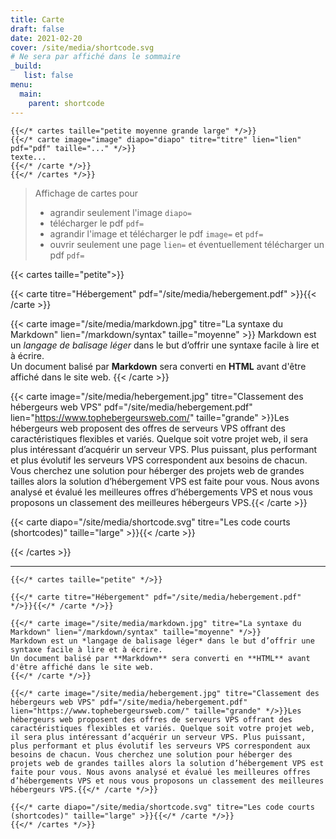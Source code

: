 ```yaml
---
title: Carte
draft: false 
date: 2021-02-20 
cover: /site/media/shortcode.svg
# Ne sera par affiché dans le sommaire
_build:
   list: false
menu: 
  main:
    parent: shortcode
---
```

```tpl
{{</* cartes taille="petite moyenne grande large" */>}}
{{</* carte image="image" diapo="diapo" titre="titre" lien="lien" pdf="pdf" taille="..." */>}}
texte...
{{</* /carte */>}}
{{</* /cartes */>}}
```
<!--more-->
> Affichage de cartes pour  
> - agrandir seulement l'image `diapo=`  
> - télécharger le pdf `pdf=`  
> - agrandir l'image et télécharger le pdf `image=` et `pdf=`  
> - ouvrir seulement une page `lien=` et éventuellement télécharger un pdf `pdf=`

{{< cartes taille="petite">}}

{{< carte titre="Hébergement" pdf="/site/media/hebergement.pdf" >}}{{< /carte >}}

{{< carte image="/site/media/markdown.jpg" titre="La syntaxe du Markdown" lien="/markdown/syntax" taille="moyenne" >}}
Markdown est un *langage de balisage léger* dans le but d’offrir une syntaxe facile à lire et à écrire.  
Un document balisé par **Markdown** sera converti en **HTML** avant d'être affiché dans le site web.
{{< /carte >}}

{{< carte image="/site/media/hebergement.jpg" titre="Classement des hébergeurs web VPS" pdf="/site/media/hebergement.pdf" lien="https://www.tophebergeursweb.com/" taille="grande" >}}Les hébergeurs web proposent des offres de serveurs VPS offrant des caractéristiques flexibles et variés. Quelque soit votre projet web, il sera plus intéressant d’acquérir un serveur VPS. Plus puissant, plus performant et plus évolutif les serveurs VPS correspondent aux besoins de chacun. Vous cherchez une solution pour héberger des projets web de grandes tailles alors la solution d’hébergement VPS est faite pour vous. Nous avons analysé et évalué les meilleures offres d’hébergements VPS et nous vous proposons un classement des meilleures hébergeurs VPS.{{< /carte >}}

{{< carte diapo="/site/media/shortcode.svg" titre="Les code courts (shortcodes)" taille="large" >}}{{< /carte >}}

{{< /cartes >}}

---

```tpl
{{</* cartes taille="petite" */>}}

{{</* carte titre="Hébergement" pdf="/site/media/hebergement.pdf" */>}}{{</* /carte */>}}

{{</* carte image="/site/media/markdown.jpg" titre="La syntaxe du Markdown" lien="/markdown/syntax" taille="moyenne" */>}}
Markdown est un *langage de balisage léger* dans le but d’offrir une syntaxe facile à lire et à écrire.  
Un document balisé par **Markdown** sera converti en **HTML** avant d'être affiché dans le site web.
{{</* /carte */>}}

{{</* carte image="/site/media/hebergement.jpg" titre="Classement des hébergeurs web VPS" pdf="/site/media/hebergement.pdf" lien="https://www.tophebergeursweb.com/" taille="grande" */>}}Les hébergeurs web proposent des offres de serveurs VPS offrant des caractéristiques flexibles et variés. Quelque soit votre projet web, il sera plus intéressant d’acquérir un serveur VPS. Plus puissant, plus performant et plus évolutif les serveurs VPS correspondent aux besoins de chacun. Vous cherchez une solution pour héberger des projets web de grandes tailles alors la solution d’hébergement VPS est faite pour vous. Nous avons analysé et évalué les meilleures offres d’hébergements VPS et nous vous proposons un classement des meilleures hébergeurs VPS.{{</* /carte */>}}

{{</* carte diapo="/site/media/shortcode.svg" titre="Les code courts (shortcodes)" taille="large" >}}{{</* /carte */>}}
{{</* /cartes */>}}
```
